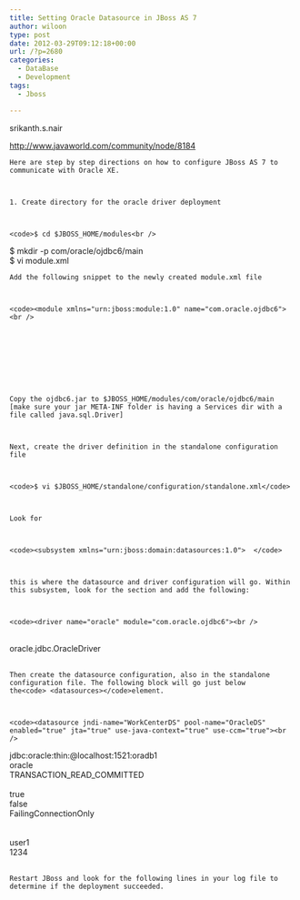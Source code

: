 ```yaml
---
title: Setting Oracle Datasource in JBoss AS 7
author: wiloon
type: post
date: 2012-03-29T09:12:18+00:00
url: /?p=2680
categories:
  - DataBase
  - Development
tags:
  - Jboss

---
```

srikanth.s.nair

  <a href="http://www.javaworld.com/community/node/8184">http://www.javaworld.com/community/node/8184</a>

<div id="nodezone">
  
    Here are step by step directions on how to configure JBoss AS 7 to communicate with Oracle XE.
  
  
  
    1. Create directory for the oracle driver deployment
  
  
  
    <code>$ cd $JBOSS_HOME/modules<br />
$ mkdir -p com/oracle/ojdbc6/main<br />
$ vi module.xml</code>
  
  
  
    Add the following snippet to the newly created module.xml file
  
  
  
    <code><module xmlns="urn:jboss:module:1.0" name="com.oracle.ojdbc6"><br />
<resources><br />
<resource-root path="ojdbc6.jar"/><br />
</resources><br />
<dependencies><br />
<module name="javax.api"/><br />
</dependencies><br />
</module></code>
  
  
  
    Copy the ojdbc6.jar to $JBOSS_HOME/modules/com/oracle/ojdbc6/main [make sure your jar META-INF folder is having a Services dir with a file called java.sql.Driver]
  
  
  
    Next, create the driver definition in the standalone configuration file
  
  
  
    <code>$ vi $JBOSS_HOME/standalone/configuration/standalone.xml</code>
  
  
  
    Look for
  
  
  
    <code><subsystem xmlns="urn:jboss:domain:datasources:1.0">  </code>
  
  
  
    this is where the datasource and driver configuration will go. Within this subsystem, look for the section and add the following:
  
  
  
    <code><driver name="oracle" module="com.oracle.ojdbc6"><br />
<xa-datasource-class><br />
oracle.jdbc.OracleDriver<br />
</xa-datasource-class><br />
</driver></code>
  
  
  
    Then create the datasource configuration, also in the standalone configuration file. The following block will go just below the<code> <datasources></code>element.
  
  
  
    <code><datasource jndi-name="WorkCenterDS" pool-name="OracleDS" enabled="true" jta="true" use-java-context="true" use-ccm="true"><br />
<connection-url>jdbc:oracle:thin:@localhost:1521:oradb1</connection-url><br />
<driver>oracle</driver><br />
<transaction-isolation>TRANSACTION_READ_COMMITTED</transaction-isolation><br />
<pool><br />
<prefill>true</prefill><br />
<use-strict-min>false</use-strict-min><br />
<flush-strategy>FailingConnectionOnly</flush-strategy><br />
</pool><br />
<security><br />
<user-name>user1</user-name><br />
<password>1234</password><br />
</security><br />
</datasource></code>
  
  
  
    Restart JBoss and look for the following lines in your log file to determine if the deployment succeeded.
  

